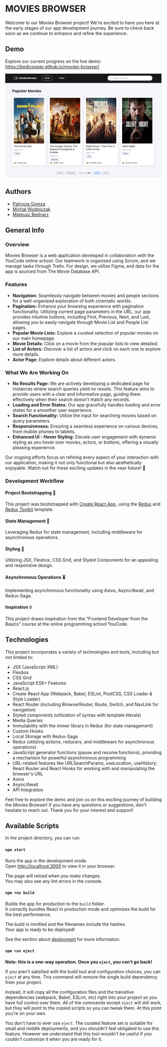 # **MOVIES BROWSER**

Welcome to our Movies Browser project! We're excited to have you here at the early stages of our app development journey. Be sure to check back soon as we continue to enhance and refine the experience.

## Demo
Explore our current progress on the live demo: https://bedicooper.github.io/movies-browser/

<img src="./readme_imgPopularMovies.png" alt="Demo" width="500">

## Authors
- [Patrycja Gomza](https://github.com/patrycja-gomza)
- [Michał Wodniczak](https://github.com/widmo200)
- [Mateusz Bednarz](https://github.com/bedicooper)

## General Info
### Overview
Movies Browser is a web application developed in collaboration with the YouCode online school. Our teamwork is organized using Scrum, and we manage tasks through Trello. For design, we utilize Figma, and data for the app is sourced from The Movie Database API.

### Features
- **Navigation:** Seamlessly navigate between movies and people sections for a well-organized exploration of both cinematic worlds.
- **Pagination:** Enhance your browsing experience with pagination functionality. Utilizing current page parameters in the URL, our app provides intuitive buttons, including First, Previous, Next, and Last, allowing you to easily navigate through Movie List and People List pages.
- **Popular Movie Lists:** Explore a curated selection of popular movies on our main homepage.
- **Movie Details:** Click on a movie from the popular lists to view detailed.
- **List of Actors:** Discover a list of actors and click on each one to explore more details.
- **Actor Page:** Explore details about different actors.

### What We Are Working On
- **No Results Page:** We are actively developing a dedicated page for instances where search queries yield no results. This feature aims to provide users with a clear and informative page, guiding them effectively when their search doesn't match any records.
- **Loading and Error States:** Our app gracefully handles loading and error states for a smoother user experience.
- **Search Functionality:** Utilize the input for searching movies based on query parameters.
- **Responsiveness:** Ensuring a seamless experience on various devices, from mobile phones to tablets.
- **Enhanced UI - Hover Styling:** Elevate user engagement with dynamic styling as you hover over movies, actors, or buttons, offering a visually pleasing experience.

Our ongoing efforts focus on refining every aspect of your interaction with our application, making it not only functional but also aesthetically enjoyable. Watch out for these exciting updates in the near future! 🚀

### Development Workflow
#### Project Bootstrapping 🚧
This project was bootstrapped with [Create React App](https://github.com/facebook/create-react-app), using the [Redux](https://redux.js.org/) and [Redux Toolkit](https://redux-toolkit.js.org/) template.

#### State Management 🔄
Leveraging Redux for state management, including middleware for asynchronous operations.

#### Styling 💅
Utilizing JSX, Flexbox, CSS Grid, and Styled Components for an appealing and responsive design.

#### Asynchronous Operations ⏳
Implementing asynchronous functionality using Axios, Async/Await, and Redux-Saga.

#### Inspiration 💡
This project draws inspiration from the "Frontend Developer from the Basics" course at the online programming school YouCode.

## Technologies
This project incorporates a variety of technologies and tools, including but not limited to:
- JSX (JavaScript XML) 
- Flexbox 
- CSS Grid
- JavaScript ES6+ Features
- React.js
- Create React App (Webpack, Babel, ESLint, PostCSS, CSS Loader & Style Loader)
- React Router (including BrowserRouter, Route, Switch, and NavLink for navigation)
- Styled components (utilization of syntax with template literals)
- Media Queries
- Immutability with the immer library in Redux (for state management)
- Custom Hooks
- Local Storage with Redux-Saga
- Redux (utilizing actions, reducers, and middleware for asynchronous operations) 
- JavaScript generator functions (pause and resume functions), providing a mechanism for powerful asynchronous programming 
- URL-related features like URLSearchParams, useLocation, useHistory: React Router and React Hooks for working with and manipulating the browser's URL
- Axios
- Async/Await
- API Integration

Feel free to explore the demo and join us on this exciting journey of building the Movies Browser! If you have any questions or suggestions, don't hesitate to reach out. Thank you for your interest and support!

## Available Scripts
In the project directory, you can run:

#### `npm start`
Runs the app in the development mode.\
Open [http://localhost:3000](http://localhost:3000) to view it in your browser.

The page will reload when you make changes.\
You may also see any lint errors in the console.

#### `npm run build`
Builds the app for production to the `build` folder.\
It correctly bundles React in production mode and optimizes the build for the best performance.

The build is minified and the filenames include the hashes.\
Your app is ready to be deployed!

See the section about [deployment](https://facebook.github.io/create-react-app/docs/deployment) for more information.

#### `npm run eject`
**Note: this is a one-way operation. Once you `eject`, you can't go back!**

If you aren't satisfied with the build tool and configuration choices, you can `eject` at any time. This command will remove the single build dependency from your project.

Instead, it will copy all the configuration files and the transitive dependencies (webpack, Babel, ESLint, etc) right into your project so you have full control over them. All of the commands except `eject` will still work, but they will point to the copied scripts so you can tweak them. At this point you're on your own.

You don't have to ever use `eject`. The curated feature set is suitable for small and middle deployments, and you shouldn't feel obligated to use this feature. However we understand that this tool wouldn't be useful if you couldn't customize it when you are ready for it.